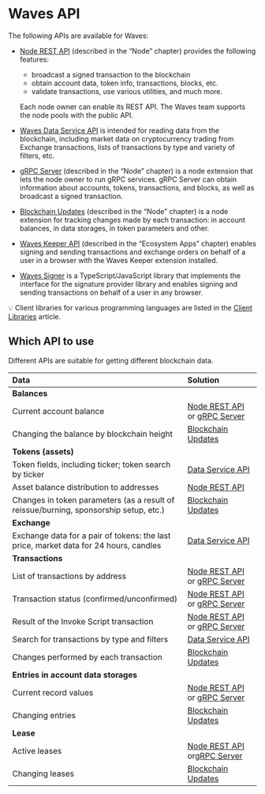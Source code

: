 # Waves API

The following APIs are available for Waves:

* [Node REST API](/en/waves-node/node-api/) (described in the “Node” chapter) provides the following features:
   * broadcast a signed transaction to the blockchain
   * obtain account data, token info, transactions, blocks, etc.
   * validate transactions, use various utilities, and much more.

   Each node owner can enable its REST API. The Waves team supports the node pools with the public API.

* [Waves Data Service API](/en/building-apps/waves-api-and-sdk/waves-data-service-api) is intended for reading data from the blockchain, including market data on cryptocurrency trading from Exchange transactions, lists of transactions by type and variety of filters, etc.

* [gRPC Server](/en/waves-node/extensions/grpc-server/) (described in the “Node” chapter) is a node extension that lets the node owner to run gRPC services. gRPC Server can obtain information about accounts, tokens, transactions, and blocks, as well as broadcast a signed transaction.

* [Blockchain Updates](/en/waves-node/extensions/blockchain-updates) (described in the “Node” chapter) is a node extension for tracking changes made by each transaction: in account balances, in data storages, in token parameters and other.

* [Waves Keeper API](/en/ecosystem/waves-keeper/waves-keeper-api) (described in the “Ecosystem Apps” chapter) enables signing and sending transactions and exchange orders on behalf of a user in a browser with the Waves Keeper extension installed.

* [Waves Signer](/en/building-apps/waves-api-and-sdk/client-libraries/signer) is a TypeScript/JavaScript library that implements the interface for the signature provider library and enables signing and sending transactions on behalf of a user in any browser.

:bulb: Client libraries for various programming languages are listed in the [Client Libraries](/en/building-apps/waves-api-and-sdk/client-libraries/) article.

## Which API to use

Different APIs are suitable for getting different blockchain data.

| Data | Solution |
| :--- | :--- |
| **Balances** | |
| Current account balance | [Node REST API](/en/waves-node/node-api/) or [gRPC Server](/en/waves-node/extensions/grpc-server/) |
| Changing the balance by blockchain height | [Blockchain Updates](/en/waves-node/extensions/blockchain-updates) |
| **Tokens (assets)** | |
| Token fields, including ticker; token search by ticker | [Data Service API](/en/building-apps/waves-api-and-sdk/waves-data-service-api) |
| Asset balance distribution to addresses | [Node REST API](/en/waves-node/node-api/) |
| Changes in token parameters (as a result of reissue/burning, sponsorship setup, etc.) | [Blockchain Updates](/en/waves-node/extensions/blockchain-updates) |
| **Exchange** | |
| Exchange data for a pair of tokens: the last price, market data for 24 hours, candles | [Data Service API](/en/building-apps/waves-api-and-sdk/waves-data-service-api) |
| **Transactions** | |
| List of transactions by address | [Node REST API](/en/waves-node/node-api/) or [gRPC Server](/en/waves-node/extensions/grpc-server/) |
| Transaction status (confirmed/unconfirmed) | [Node REST API](/en/waves-node/node-api/) or [gRPC Server](/en/waves-node/extensions/grpc-server/) |
| Result of the Invoke Script transaction | [Node REST API](/en/waves-node/node-api/) or [gRPC Server](/en/waves-node/extensions/grpc-server/) |
| Search for transactions by type and filters | [Data Service API](/en/building-apps/waves-api-and-sdk/waves-data-service-api) |
| Changes performed by each transaction | [Blockchain Updates](/en/waves-node/extensions/blockchain-updates) |
| **Entries in account data storages** | |
| Current record values | [Node REST API](/en/waves-node/node-api/) or [gRPC Server](/en/waves-node/extensions/grpc-server/) |
| Changing entries | [Blockchain Updates](/en/waves-node/extensions/blockchain-updates) |
| **Lease** | |
| Active leases | [Node REST API](/en/waves-node/node-api/) or[gRPC Server](/en/waves-node/extensions/grpc-server/) |
| Changing leases | [Blockchain Updates](/en/waves-node/extensions/blockchain-updates) |
